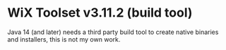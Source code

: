 # WiX Toolset v3.11.2 (build tool)
Java 14 (and later) needs a third party build tool to create native binaries and installers, this is not my own work.

